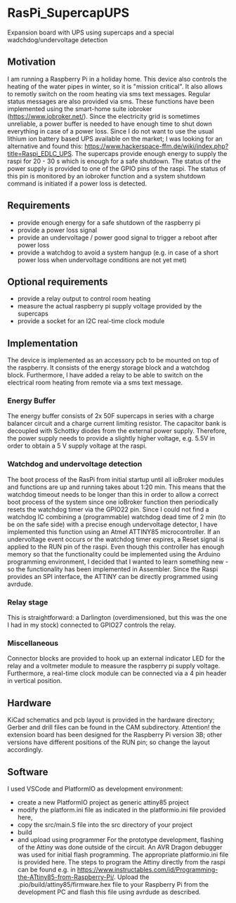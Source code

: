 # RasPi_SupercapUPS
Expansion board with UPS using supercaps and a special wadchdog/undervoltage detection

## Motivation
I am running a Raspberry Pi in a holiday home. This device also  controls the heating of the water pipes in winter, so it is "mission critical". It also allows to remotly switch on the room heating via sms text messages. Regular status messages are also provided via sms. These functions have been implemented using the smart-home suite iobroker (https://www.iobroker.net/).
Since the electricity grid is sometimes unreliable, a power buffer is needed to have enough time to shut down everything in case of a power loss. Since I do not want to use the usual lithium ion battery based UPS available on the market; I was looking for an alternative and found this: https://www.hackerspace-ffm.de/wiki/index.php?title=Raspi_EDLC_UPS.
The supercaps provide enough energy to supply the raspi for 20 - 30 s which is enough for a safe shutdown. The status of the power supply is provided to one of the GPIO pins of the raspi. The status of this pin is monitored by an iobroker function and a system shutdown command is initiated if a power loss is detected.

## Requirements
- provide enough energy for a safe shutdown of the raspberry pi
- provide a power loss signal
- provide an undervoltage / power good signal to trigger a reboot after power loss
- provide a watchdog to avoid a system hangup (e.g. in case of a short power loss when undervoltage conditions are not yet met)
## Optional requirements
- provide a relay output to control room heating
- measure the actual raspberry pi supply voltage provided by the supercaps
- provide a socket for an I2C real-time clock module
## Implementation
The device is implemented as an accessory pcb to be mounted on top of the raspberry. It consists of the energy storage block and a watchdog block. Furthermore, I have added a relay to be able to switch on the electrical room heating from remote via a sms text message.
### Energy Buffer
The energy buffer consists of 2x 50F supercaps in series with a charge balancer circuit and a charge current limiting resistor. The capacitor bank is decoupled with Schottky diodes from the external power supply. Therefore, the power supply needs to provide a slightly higher voltage, e.g. 5.5V in order to obtain a 5 V supply voltage at the raspi.
### Watchdog and undervoltage detection
The boot process of the RasPi from initial startup until all ioBroker modules and functions are up and running takes about 1:20 min. This means that the watchdog timeout needs to be longer than this in order to allow a correct boot process of the system since one ioBroker function then periodically resets the watchdog timer via the GPIO22 pin. Since I could not find a watchdog IC combining a (programmable) watchdog dead time of 2 min (to be on the safe side) with a precise enough undervoltage detector, I have implemented this function using an Atmel ATTINY85 microcontroller. If an undervoltage event occurs or the watchdog timer expires, a Reset signal is applied to the RUN pin of the raspi. Even though this controller has enough memory so that the functionality could be implemented using the Arduino programming environment, I decided that I wanted to learn something new - so the functionality has been implemented in Assembler.
Since the Raspi provides an SPI interface, the ATTINY can be directly programmed using avrdude.
### Relay stage
This is straightforward: a Darlington (overdimensioned, but this was the one I had in my stock) connected to GPIO27 controls the relay. 
### Miscellaneous
Connector blocks are provided to hook up an external indicator LED for the relay and a voltmeter module to measure the raspberry pi supply voltage. Furthermore, a real-time clock module can be connected via a 4 pin header in vertical position.
## Hardware
KiCad schematics and pcb layout is provided in the hardware directory; Gerber and drill files can be found in the CAM subdirectory. Attention! the extension board has been designed for the Raspberry Pi version 3B; other versions have different positions of the RUN pin; so change the layout accordingly.
## Software
I used VSCode and PlatformIO as development environment:
- create a new PlatformIO project as generic attiny85 project
- modify the platform.ini file as indicated in the platformio.ini file provided here,
- copy the src/main.S file into the src directory of your project
- build 
- and upload using programmer
For the prototype development, flashing of the Attiny was done outside of the circuit. An AVR Dragon debugger was used for initial flash programming. The appropriate platformio.ini file is provided here. 
The steps to program the Attiny directly from the raspi can be found e.g. in https://www.instructables.com/id/Programming-the-ATtiny85-from-Raspberry-Pi/. Upload the .pio/build/attiny85/firmware.hex file to your Raspberry Pi from the development PC and flash this file using avrdude as described.
